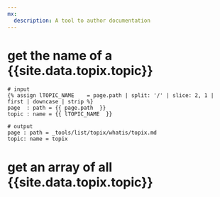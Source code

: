 ```yaml
---
mx:
  description: A tool to author documentation
---
```




# get the name of a {{site.data.topix.topic}}
```shell
# input
{% assign lTOPIC_NAME    = page.path | split: '/' | slice: 2, 1 | first | downcase | strip %}
page  : path = {{ page.path  }}
topic : name = {{ lTOPIC_NAME  }}

# output
page : path = _tools/list/topix/whatis/topix.md
topic: name = topix
```

# get an array of all {{site.data.topix.topic}}
